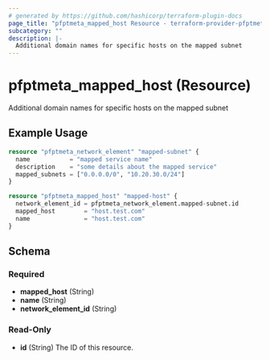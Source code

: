 ```yaml
---
# generated by https://github.com/hashicorp/terraform-plugin-docs
page_title: "pfptmeta_mapped_host Resource - terraform-provider-pfptmeta"
subcategory: ""
description: |-
  Additional domain names for specific hosts on the mapped subnet
---
```


# pfptmeta_mapped_host (Resource)

Additional domain names for specific hosts on the mapped subnet

## Example Usage

```terraform
resource "pfptmeta_network_element" "mapped-subnet" {
  name           = "mapped service name"
  description    = "some details about the mapped service"
  mapped_subnets = ["0.0.0.0/0", "10.20.30.0/24"]
}

resource "pfptmeta_mapped_host" "mapped-host" {
  network_element_id = pfptmeta_network_element.mapped-subnet.id
  mapped_host        = "host.test.com"
  name               = "host.test.com"
}
```

<!-- schema generated by tfplugindocs -->
## Schema

### Required

- **mapped_host** (String)
- **name** (String)
- **network_element_id** (String)

### Read-Only

- **id** (String) The ID of this resource.



